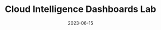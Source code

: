 ---
title: Cloud Intelligence Dashboards Lab
description:  Do you know how much you’re spending per hour on AWS Lambda? How about per S3 bucket? How do you know buying Savings Plan or using Spot Instances is saving you money? Does your team know how much their application costs to run on AWS? Visualizing and understanding your cost and usage data is critical to good cloud financial management and accountability.This Well Architected lab will walk you through implementing a series of dashboards for all of your AWS accounts that will help you drive financial accountability, optimize cost, track usage goals, implement best-practices for governance, and achieve operational excellence. You will find step-by-step guides on how to implement some or all of the foundational Cloud Intelligence Dashboards as well as additional dashboards.  Level 200.
authorGithubAlias: AWS Team
authorName: AWS Team
date: 2023-06-15
showInHomeFeed: false
externalUrl: https://wellarchitectedlabs.com/cost/200_labs/200_cloud_intelligence/
spaces:
  - cost-optimization
---